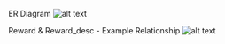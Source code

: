ER Diagram
![alt text](https://github.com/bquigley1/TFS/blob/database_update/database/DB_ERD_Data_Model.png)

Reward & Reward_desc - Example Relationship
![alt text](https://github.com/bquigley1/TFS/blob/database_update/database/DBModelExample.Reward.Reward_desc.png)
